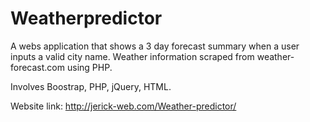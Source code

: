# Weatherpredictor

A webs application that shows a 3 day forecast summary when a user inputs a valid city name.
Weather information scraped from weather-forecast.com using PHP.

Involves Boostrap, PHP, jQuery, HTML.

Website link: http://jerick-web.com/Weather-predictor/

